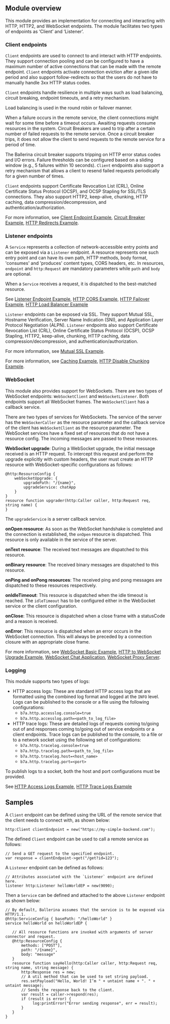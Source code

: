 ## Module overview

This module provides an implementation for connecting and interacting with HTTP, HTTP2, and WebSocket endpoints. The module facilitates two types of endpoints as ‘Client’ and ‘Listener’. 

### Client endpoints

`Client` endpoints are used to connect to and interact with HTTP endpoints. They support connection pooling and can be configured to have a maximum number of active connections that can be made with the remote endpoint. `Client` endpoints activate connection eviction after a given idle period and also support follow-redirects so that the users do not have to manually handle 3xx HTTP status codes. 

`Client` endpoints handle resilience in multiple ways such as load balancing, circuit breaking, endpoint timeouts, and a retry mechanism.

Load balancing is used in the round robin or failover manner. 

When a failure occurs in the remote service, the client connections might wait for some time before a timeout occurs. Awaiting requests consume resources in the system. Circuit Breakers are used to trip after a certain number of failed requests to the remote service. Once a circuit breaker trips, it does not allow the client to send requests to the remote service for a period of time.

The Ballerina circuit breaker supports tripping on HTTP error status codes and I/O errors. Failure thresholds can be configured based on a sliding window (e.g., 5 failures within 10 seconds). `Client` endpoints also support a retry mechanism that allows a client to resend failed requests periodically for a given number of times.

`Client` endpoints support Certificate Revocation List (CRL), Online Certificate Status Protocol (OCSP), and OCSP Stapling for SSL/TLS connections. They also support HTTP2, keep-alive, chunking, HTTP caching, data compression/decompression, and authentication/authorization.

For more information, see [Client Endpoint Example](https://ballerina.io/learn/by-example/http-client-endpoint.html), [Circuit Breaker Example](https://ballerina.io/learn/by-example/http-circuit-breaker.html), [HTTP Redirects Example](https://ballerina.io/learn/by-example/http-redirects.html).

### Listener endpoints

A `Service` represents a collection of network-accessible entry points and can be exposed via a `Listener` endpoint. A resource represents one such entry point and can have its own path, HTTP methods, body format, 'consumes' and 'produces' content types, CORS headers, etc. In resources, `endpoint` and `http:Request` are mandatory parameters while `path` and `body` are optional. 

When a `Service` receives a request, it is dispatched to the best-matched resource.

See [Listener Endpoint Example](https://ballerina.io/learn/by-example/http-data-binding.html), [HTTP CORS Example](https://ballerina.io/learn/by-example/http-cors.html), [HTTP Failover Example](https://ballerina.io/learn/by-example/http-failover.html), [HTTP Load Balancer Example](https://ballerina.io/learn/by-example/http-load-balancer.html)

`Listener` endpoints can be exposed via SSL. They support Mutual SSL, Hostname Verification, Server Name Indication (SNI), and Application Layer Protocol Negotiation (ALPN). `Listener` endpoints also support Certificate Revocation List (CRL), Online Certificate Status Protocol (OCSP), OCSP Stapling, HTTP2, keep-alive, chunking, HTTP caching, data compression/decompression, and authentication/authorization.

For more information, see [Mutual SSL Example](https://ballerina.io/learn/by-example/mutual-ssl.html).

For more information, see [Caching Example](https://ballerina.io/learn/by-example/caching.html), [HTTP Disable Chunking Example](https://ballerina.io/learn/by-example/http-disable-chunking.html).

### WebSocket

This module also provides support for WebSockets. There are two types of WebSocket endpoints: `WebSocketClient` and `WebSocketListener`. Both endpoints support all WebSocket frames. The `WebSocketClient` has a callback service.

There are two types of services for WebSockets. The service of the server has the `WebSockerCaller` as the resource parameter and the callback service of the client has `WebSocketClient` as the resource parameter. The WebSocket services have a fixed set of resources that do not have a resource config. The incoming messages are passed to these resources.

**WebSocket upgrade**: During a WebSocket upgrade, the initial message received is an HTTP request. To intercept this request and perform the upgrade explicitly with custom headers, the user must create an HTTP resource with WebSocket-specific configurations as follows:

```ballerina
@http:ResourceConfig {
    webSocketUpgrade: {
        upgradePath: "/{name}",
        upgradeService: chatApp
    }
}
resource function upgrader(http:Caller caller, http:Request req, string name) {
}
```
The `upgradeService` is a server callback service.

**onOpen resource**: As soon as the WebSocket handshake is completed and the connection is established, the `onOpen` resource is dispatched. This resource is only available in the service of the server.

**onText resource**: The received text messages are dispatched to this resource.

**onBinary resource**: The received binary messages are dispatched to this resource.

**onPing and onPong resources**: The received ping and pong messages are dispatched to these resources respectively.

**onIdleTimeout**: This resource is dispatched when the idle timeout is reached. The `idleTimeout` has to be configured either in the WebSocket service or the client configuration.

**onClose**: This resource is dispatched when a close frame with a statusCode and a reason is received.

**onError**: This resource is dispatched when an error occurs in the WebSocket connection. This will always be preceded by a connection closure with an appropriate close frame.

For more information, see [WebSocket Basic Example](https://ballerina.io/learn/by-example/websocket-basic-sample.html), [HTTP to WebSocket Upgrade Example](https://ballerina.io/learn/by-example/http-to-websocket-upgrade.html), [WebSocket Chat Application](https://ballerina.io/learn/by-example/websocket-chat-application.html), [WebSocket Proxy Server](https://ballerina.io/learn/by-example/websocket-proxy-server.html).

### Logging

This module supports two types of logs:
- HTTP access logs: These are standard HTTP access logs that are formatted using the combined log format and logged at the `INFO` level. Logs can be published to the console or a file using the following configurations:
    - `b7a.http.accesslog.console=true`
    - `b7a.http.accesslog.path=<path_to_log_file>`
- HTTP trace logs: These are detailed logs of requests coming to/going out of and responses coming to/going out of service endpoints or a client endpoints. Trace logs can be published to the console, to a file or to a network socket using the following set of configurations:
    - `b7a.http.tracelog.console=true`
    - `b7a.http.tracelog.path=<path_to_log_file>`
    - `b7a.http.tracelog.host=<host_name>`
    - `b7a.http.tracelog.port=<port>`
    
To publish logs to a socket, both the host and port configurations must be provided.  

See [HTTP Access Logs Example](https://ballerina.io/learn/by-example/http-access-logs.html), [HTTP Trace Logs Example](https://ballerina.io/learn/by-example/http-trace-logs.html)

## Samples

A `Client` endpoint can be defined using the URL of the remote service that the client needs to connect with, as shown below:

``` ballerina
http:Client clientEndpoint = new("https://my-simple-backend.com");
```
The defined `Client` endpoint can be used to call a remote service as follows:

``` ballerina
// Send a GET request to the specified endpoint.
var response = clientEndpoint->get("/get?id=123");
```

A `Listener` endpoint can be defined as follows:

```ballerina
// Attributes associated with the `Listener` endpoint are defined here.
listener http:Listener helloWorldEP = new(9090);
```

Then a `Service` can be defined and attached to the above `Listener` endpoint as shown below:

```ballerina
// By default, Ballerina assumes that the service is to be exposed via HTTP/1.1.
@http:ServiceConfig { basePath: "/helloWorld" }
service helloWorld on helloWorldEP {

   // All resource functions are invoked with arguments of server connector and request.
   @http:ResourceConfig {
       methods: ["POST"],
       path: "/{name}",
       body: "message"
   }
   resource function sayHello(http:Caller caller, http:Request req, string name, string message) {
       http:Response res = new;
       // A util method that can be used to set string payload.
       res.setPayload("Hello, World! I’m " + untaint name + ". " + untaint message);
       // Sends the response back to the client.
       var result = caller->respond(res);
       if (result is error) {
            log:printError("Error sending response", err = result);
       }
   }
}
```
